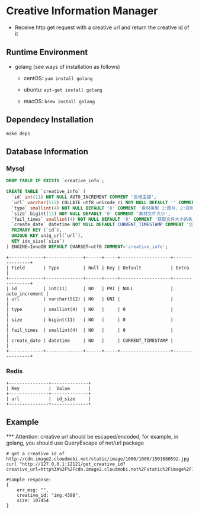 Creative Information Manager
===

* Receive http get request with a creative url and return the creative id of it


Runtime Environment
---

* golang (see ways of installation as follows)

  * centOS: `yum install golang`

  * ubuntu: `apt-get install golang`

  * macOS: `brew install golang`


Dependecy Installation
---

    make deps


Database Information
---

### Mysql

```sql
DROP TABLE IF EXISTS `creative_info`;

CREATE TABLE `creative_info` (
  `id` int(11) NOT NULL AUTO_INCREMENT COMMENT '自增主键',
  `url` varchar(512) COLLATE utf8_unicode_ci NOT NULL DEFAULT '' COMMENT '素材链接',
  `type` smallint(4) NOT NULL DEFAULT '0' COMMENT '素材类型 1:图片、2:视频',
  `size` bigint(11) NOT NULL DEFAULT '0' COMMENT '素材文件大小',
  `fail_times` smallint(4) NOT NULL DEFAULT '0' COMMENT '获取文件大小的失败次数',
  `create_date` datetime NOT NULL DEFAULT CURRENT_TIMESTAMP COMMENT '创建时间',
  PRIMARY KEY (`id`),
  UNIQUE KEY uniq_url(`url`),
  KEY idx_size(`size`)
) ENGINE=InnoDB DEFAULT CHARSET=utf8 COMMENT='creative_info';
```

```
+-------------+--------------+------+-----+-------------------+----------------+
| Field       | Type         | Null | Key | Default           | Extra          |
+-------------+--------------+------+-----+-------------------+----------------+
| id          | int(11)      | NO   | PRI | NULL              | auto_increment |
| url         | varchar(512) | NO   | UNI |                   |                |
| type        | smallint(4)  | NO   |     | 0                 |                |
| size        | bigint(11)   | NO   |     | 0                 |                |
| fail_times  | smallint(4)  | NO   |     | 0                 |                |
| create_date | datetime     | NO   |     | CURRENT_TIMESTAMP |                |
+-------------+--------------+------+-----+-------------------+----------------+
```

### Redis

```
+---------------+--------------+
| Key           |  Value       | 
+---------------+--------------+
| url           |  id_size     | 
+---------------+--------------+
```


Example
---

*** Attention: creative url should be escaped/encoded, for example, in golang, you should use QueryEscape of net/url package

    # get a creative id of http://cdn.image2.cloudmobi.net/static/image/1000/1000/1501680592.jpg
    curl "http://127.0.0.1:12121/get_creative_id?creative_url=http%3A%2F%2Fcdn.image2.cloudmobi.net%2Fstatic%2Fimage%2F1000%2F1000%2F1501680592.jpg"
    
    #sample response:
    {
        err_msg: "",
        creative_id: "img.4398",
        size: 107454
    }



